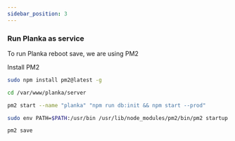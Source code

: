 ```yaml
---
sidebar_position: 3
---
```

### Run Planka as service
To run Planka reboot save, we are using PM2

Install PM2
```bash
sudo npm install pm2@latest -g
```

```bash
cd /var/www/planka/server
```

```bash
pm2 start --name "planka" "npm run db:init && npm start --prod"
```

```bash
sudo env PATH=$PATH:/usr/bin /usr/lib/node_modules/pm2/bin/pm2 startup systemd -u planka --hp /home/planka
```

```bash
pm2 save
```